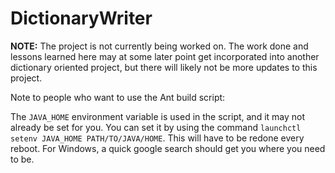 # DictionaryWriter

**NOTE:** The project is not currently being worked on. The work done and lessons learned here may at some later point get incorporated into another dictionary oriented project, but there will likely not be more updates to this project.

Note to people who want to use the Ant build script:

The `JAVA_HOME` environment variable is used in the script, and it may not already be set for you. You can set it by using the command `launchctl setenv JAVA_HOME PATH/TO/JAVA/HOME`. This will have to be redone every reboot. For Windows, a quick google search should get you where you need to be.

